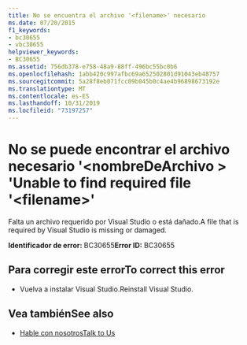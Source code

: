 ```yaml
---
title: No se encuentra el archivo '<filename>' necesario
ms.date: 07/20/2015
f1_keywords:
- bc30655
- vbc30655
helpviewer_keywords:
- BC30655
ms.assetid: 756db378-e758-48a9-88ff-496bc55bc0b6
ms.openlocfilehash: 1abb420c997afbc69a652502801d91043eb48757
ms.sourcegitcommit: 5a28f8eb071fcc09b045b0c4ae4b96898673192e
ms.translationtype: MT
ms.contentlocale: es-ES
ms.lasthandoff: 10/31/2019
ms.locfileid: "73197257"
---
```

# <a name="unable-to-find-required-file-filename"></a><span data-ttu-id="6252b-102">No se puede encontrar el archivo necesario '\<nombreDeArchivo > '</span><span class="sxs-lookup"><span data-stu-id="6252b-102">Unable to find required file '\<filename>'</span></span>
<span data-ttu-id="6252b-103">Falta un archivo requerido por Visual Studio o está dañado.</span><span class="sxs-lookup"><span data-stu-id="6252b-103">A file that is required by Visual Studio is missing or damaged.</span></span>  
  
 <span data-ttu-id="6252b-104">**Identificador de error:** BC30655</span><span class="sxs-lookup"><span data-stu-id="6252b-104">**Error ID:** BC30655</span></span>  
  
## <a name="to-correct-this-error"></a><span data-ttu-id="6252b-105">Para corregir este error</span><span class="sxs-lookup"><span data-stu-id="6252b-105">To correct this error</span></span>  
  
- <span data-ttu-id="6252b-106">Vuelva a instalar Visual Studio.</span><span class="sxs-lookup"><span data-stu-id="6252b-106">Reinstall Visual Studio.</span></span>  
  
## <a name="see-also"></a><span data-ttu-id="6252b-107">Vea también</span><span class="sxs-lookup"><span data-stu-id="6252b-107">See also</span></span>

- [<span data-ttu-id="6252b-108">Hable con nosotros</span><span class="sxs-lookup"><span data-stu-id="6252b-108">Talk to Us</span></span>](/visualstudio/ide/feedback-options)
